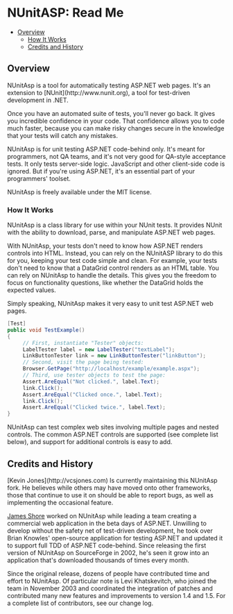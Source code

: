 NUnitASP: Read Me
=================

*   [Overview](#overview)
    * [How It Works](#howitworks)
	* [Credits and History](#credits)

<h2 id="overview">Overview</h2>
NUnitAsp is a tool for automatically testing ASP.NET web pages.  It's an extension to [NUnit](http://www.nunit.org), a tool for test-driven development in .NET.

Once you have an automated suite of tests, you'll never go back. It gives you incredible confidence in your code. That confidence allows you to code much faster, because you can make risky changes secure in the knowledge that your tests will catch any mistakes.

NUnitAsp is for unit testing ASP.NET code-behind only. It's meant for programmers, not QA teams, and it's not very good for QA-style acceptance tests. It only tests server-side logic. JavaScript and other client-side code is ignored. But if you're using ASP.NET, it's an essential part of your programmers' toolset.

NUnitAsp is freely available under the MIT license.

<h3 id="howitworks">How It Works</h3>

NUnitAsp is a class library for use within your NUnit tests.  It provides NUnit with the ability to download, parse, and manipulate ASP.NET web pages.

With NUnitAsp, your tests don't need to know how ASP.NET renders controls into HTML. Instead, you can rely on the NUnitASP library to do this for you, keeping your test code simple and clean.  For example, your tests don't need to know that a DataGrid control renders as an HTML table.  You can rely on NUnitAsp to handle the details.  This gives you the freedom to focus on functionality questions, like whether the DataGrid holds the expected values.

Simply speaking, NUnitAsp makes it very easy to unit test ASP.NET web pages.

```c#
[Test]
public void TestExample()
{
     // First, instantiate "Tester" objects:
     LabelTester label = new LabelTester("textLabel");
     LinkButtonTester link = new LinkButtonTester("linkButton");
     // Second, visit the page being tested:
     Browser.GetPage("http://localhost/example/example.aspx");
     // Third, use tester objects to test the page:
     Assert.AreEqual("Not clicked.", label.Text);
     link.Click();
     Assert.AreEqual("Clicked once.", label.Text);
     link.Click();
     Assert.AreEqual("Clicked twice.", label.Text);
}
```

NUnitAsp can test complex web sites involving multiple pages and nested controls. The common ASP.NET controls are supported (see complete list below), and support for additional controls is easy to add.

<h2 id="credits">Credits and History</h2>
[Kevin Jones](http://vcsjones.com) Is currently maintaining this NUnitAsp fork. He believes while others may have moved onto other frameworks, those that continue to use it on should be able to report bugs, as well as implementing the occasional feature.

[James Shore](http://www.jamesshore.com) worked on NUnitAsp while leading a team creating a commercial web application in the beta days of ASP.NET.  Unwilling to develop without the safety net of test-driven development, he took over Brian Knowles' open-source application for testing ASP.NET and updated it to support full TDD of ASP.NET code-behind.  Since releasing the first version of NUnitAsp on SourceForge in 2002, he's seen it grow into an application that's downloaded thousands of times every month.

Since the original release, dozens of people have contributed time and effort to NUnitAsp.  Of particular note is Levi Khatskevitch, who joined the team in November 2003 and coordinated the integration of patches and contributed many new features and improvements to version 1.4 and 1.5.  For a complete list of contributors, see our change log.